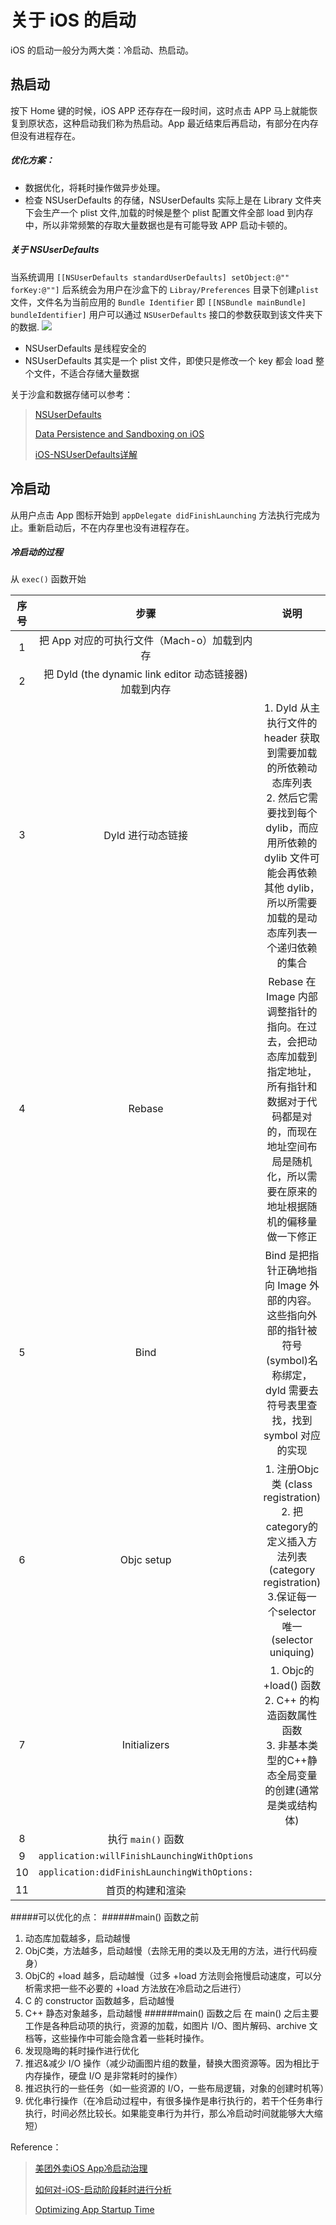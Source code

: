 # 关于 iOS 的启动
iOS 的启动一般分为两大类：冷启动、热启动。
## 热启动
按下 Home 键的时候，iOS APP 还存存在一段时间，这时点击 APP 马上就能恢复到原状态，这种启动我们称为热启动。App 最近结束后再启动，有部分在内存但没有进程存在。
##### 优化方案：
*  数据优化，将耗时操作做异步处理。
* 检查 NSUserDefaults 的存储，NSUserDefaults 实际上是在 Library 文件夹下会生产一个 plist 文件,加载的时候是整个 plist 配置文件全部 load 到内存中，所以非常频繁的存取大量数据也是有可能导致 APP 启动卡顿的。

##### 关于 NSUserDefaults
当系统调用 `[[NSUserDefaults standardUserDefaults] setObject:@"" forKey:@""]` 后系统会为用户在沙盒下的 `Libray/Preferences` 目录下创建`plist` 文件，文件名为当前应用的 `Bundle Identifier` 即 `[[NSBundle mainBundle] bundleIdentifier]` 用户可以通过 `NSUserDefaults` 接口的参数获取到该文件夹下的数据.
![](https://github.com/loveway/iOS-Knowledge/blob/master/image/NSUserDefaults-path.png?raw=true)

* NSUserDefaults 是线程安全的
* NSUserDefaults 其实是一个 plist 文件，即使只是修改一个 key 都会 load 整个文件，不适合存储大量数据

关于沙盒和数据存储可以参考：
> [NSUserDefaults](https://developer.apple.com/documentation/foundation/nsuserdefaults)
> 
> [Data Persistence and Sandboxing on iOS](https://code.tutsplus.com/tutorials/data-persistence-and-sandboxing-on-ios--mobile-14078)
> 
> [iOS-NSUserDefaults详解](https://juejin.im/post/5ce756aef265da1b6d3ffee6)

## 冷启动
从用户点击 App 图标开始到 `appDelegate didFinishLaunching` 方法执行完成为止。重新启动后，不在内存里也没有进程存在。
##### 冷启动的过程
从 `exec()` 函数开始

 序号 | 步骤 |  说明 | 
|:-------:|:-------:|:-------:|
| 1 |把 App 对应的可执行文件（Mach-o）加载到内存 | |
| 2 |把 Dyld (the dynamic link editor 动态链接器) 加载到内存 | |
| 3 |Dyld 进行动态链接 | 1. Dyld 从主执行文件的 header 获取到需要加载的所依赖动态库列表<br>2. 然后它需要找到每个 dylib，而应用所依赖的 dylib 文件可能会再依赖其他 dylib，所以所需要加载的是动态库列表一个递归依赖的集合 |
| 4 | Rebase | Rebase 在 Image 内部调整指针的指向。在过去，会把动态库加载到指定地址，所有指针和数据对于代码都是对的，而现在地址空间布局是随机化，所以需要在原来的地址根据随机的偏移量做一下修正 |
| 5 | Bind | Bind 是把指针正确地指向 Image 外部的内容。这些指向外部的指针被符号(symbol)名称绑定，dyld 需要去符号表里查找，找到 symbol 对应的实现 |
| 6 | Objc setup |	1. 注册Objc类 (class registration)<br>2. 把category的定义插入方法列表 (category registration)<br>3.保证每一个selector唯一 (selector uniquing) |
| 7 | Initializers | 1. Objc的 +load() 函数<br>2. C++ 的构造函数属性函数<br>3. 非基本类型的C++静态全局变量的创建(通常是类或结构体) |
| 8 | 执行 `main()` 函数 | |
| 9 | `application:willFinishLaunchingWithOptions` | |
| 10 | `application:didFinishLaunchingWithOptions:` | |
| 11 | 首页的构建和渲染 | |   


#####可以优化的点：
######main() 函数之前
1. 动态库加载越多，启动越慢
2. ObjC类，方法越多，启动越慢（去除无用的类以及无用的方法，进行代码瘦身）
3. ObjC的 +load 越多，启动越慢（过多 +load 方法则会拖慢启动速度，可以分析需求把一些不必要的 +load 方法放在冷启动之后进行）
4. C 的 constructor 函数越多，启动越慢
5. C++ 静态对象越多，启动越慢
######main() 函数之后
在 main() 之后主要工作是各种启动项的执行，资源的加载，如图片 I/O、图片解码、archive 文档等，这些操作中可能会隐含着一些耗时操作。
1. 发现隐晦的耗时操作进行优化
2. 推迟&减少 I/O 操作（减少动画图片组的数量，替换大图资源等。因为相比于内存操作，硬盘 I/O 是非常耗时的操作）
3. 推迟执行的一些任务（如一些资源的 I/O，一些布局逻辑，对象的创建时机等）
4. 优化串行操作（在冷启动过程中，有很多操作是串行执行的，若干个任务串行执行，时间必然比较长。如果能变串行为并行，那么冷启动时间就能够大大缩短）
            
Reference：
> [美团外卖iOS App冷启动治理](https://tech.meituan.com/2018/12/06/waimai-ios-optimizing-startup.html)
> 
> [如何对-iOS-启动阶段耗时进行分析](https://github.com/ming1016/study/wiki/%E5%A6%82%E4%BD%95%E5%AF%B9-iOS-%E5%90%AF%E5%8A%A8%E9%98%B6%E6%AE%B5%E8%80%97%E6%97%B6%E8%BF%9B%E8%A1%8C%E5%88%86%E6%9E%90)
> 
> [Optimizing App Startup Time](https://asciiwwdc.com/2016/sessions/406)